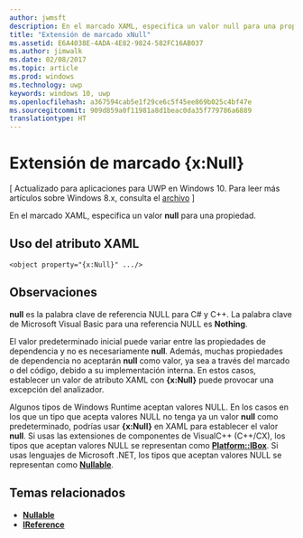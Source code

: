 ```yaml
---
author: jwmsft
description: En el marcado XAML, especifica un valor null para una propiedad.
title: "Extensión de marcado xNull"
ms.assetid: E6A4038E-4ADA-4E82-9824-582FC16AB037
ms.author: jimwalk
ms.date: 02/08/2017
ms.topic: article
ms.prod: windows
ms.technology: uwp
keywords: windows 10, uwp
ms.openlocfilehash: a367594cab5e1f29ce6c5f45ee869b025c4bf47e
ms.sourcegitcommit: 909d859a0f11981a8d1beac0da35f779786a6889
translationtype: HT
---
```

# <a name="xnull-markup-extension"></a>Extensión de marcado {x:Null}

\[ Actualizado para aplicaciones para UWP en Windows 10. Para leer más artículos sobre Windows 8.x, consulta el [archivo](http://go.microsoft.com/fwlink/p/?linkid=619132) \]

En el marcado XAML, especifica un valor **null** para una propiedad.

## <a name="xaml-attribute-usage"></a>Uso del atributo XAML

``` syntax
<object property="{x:Null}" .../>
```

## <a name="remarks"></a>Observaciones

**null** es la palabra clave de referencia NULL para C# y C++. La palabra clave de Microsoft Visual Basic para una referencia NULL es **Nothing**.

El valor predeterminado inicial puede variar entre las propiedades de dependencia y no es necesariamente **null**. Además, muchas propiedades de dependencia no aceptarán **null** como valor, ya sea a través del marcado o del código, debido a su implementación interna. En estos casos, establecer un valor de atributo XAML con **{x:Null}** puede provocar una excepción del analizador.

Algunos tipos de Windows Runtime aceptan valores NULL. En los casos en los que un tipo que acepta valores NULL no tenga ya un valor **null** como predeterminado, podrías usar **{x:Null}** en XAML para establecer el valor **null**. Si usas las extensiones de componentes de VisualC++ (C++/CX), los tipos que aceptan valores NULL se representan como [**Platform::IBox<T>**](https://msdn.microsoft.com/library/windows/apps/xaml/jj606120.aspx). Si usas lenguajes de Microsoft .NET, los tipos que aceptan valores NULL se representan como [**Nullable<T>**](https://msdn.microsoft.com/library/windows/apps/xaml/b3h38hb0.aspx).

## <a name="related-topics"></a>Temas relacionados

* [**Nullable<T>**](https://msdn.microsoft.com/library/windows/apps/xaml/b3h38hb0.aspx)
* [**IReference<T>**](https://msdn.microsoft.com/library/windows/apps/br225864)
 

